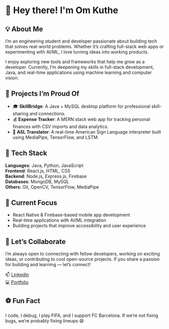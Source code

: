 # 👋 Hey there! I'm Om Kuthe

## 💡 About Me
I’m an engineering student and developer passionate about building tech that solves real-world problems. Whether it’s crafting full-stack web apps or experimenting with AI/ML, I love turning ideas into working products.

I enjoy exploring new tools and frameworks that help me grow as a developer. Currently, I’m deepening my skills in full-stack development, Java, and real-time applications using machine learning and computer vision.

## 🚀 Projects I’m Proud Of
- 🎓 **SkillBridge**: A Java + MySQL desktop platform for professional skill-sharing and connections.
- 💰 **Expense Tracker**: A MERN stack web app for tracking personal finances with CSV imports and data analytics.
- 🧠 **ASL Translator**: A real-time American Sign Language interpreter built using MediaPipe, TensorFlow, and LSTM.

## 🔧 Tech Stack
**Languages**: Java, Python, JavaScript  
**Frontend**: React.js, HTML, CSS  
**Backend**: Node.js, Express.js, Firebase  
**Databases**: MongoDB, MySQL  
**Others**: Git, OpenCV, TensorFlow, MediaPipe

## 🎯 Current Focus
- React Native & Firebase-based mobile app development  
- Real-time applications with AI/ML integration  
- Building projects that improve accessibility and user experience

## 🤝 Let’s Collaborate
I’m always open to connecting with fellow developers, working on exciting ideas, or contributing to cool open-source projects. If you share a passion for building and learning — let’s connect!

📫 [LinkedIn](https://www.linkedin.com/in/om-kuthe-69484828a/)  
💻 [Portfolio](https://github.com/OmKuthe)

## ⚽ Fun Fact
I code, I debug, I play FIFA, and I support FC Barcelona. If we’re not fixing bugs, we’re probably fixing lineups 😄
